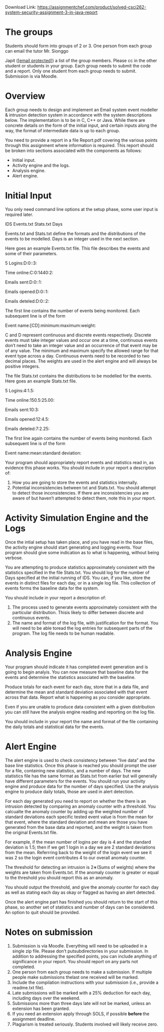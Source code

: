 Download Link: https://assignmentchef.com/product/solved-csci262-system-security-assignment-3-in-java-report
<br>
<h1>The groups</h1>

Students should form into groups of 2 or 3. One person from each group can email the tutor Mr. Sionggo

Japit (<a href="/cdn-cgi/l/email-protection" class="__cf_email__" data-cfemail="fc8f969d8c9588bc89938bd2999889d29d89">[email protected]</a>) a list of the group members. Please cc in the other student or students in your group. Each group needs to submit the code and a report. Only one student from each group needs to submit. Submission is via Moodle.

<h1>Overview</h1>

Each group needs to design and implement an Email system event modeller &amp; intrusion detection system in accordance with the system descriptions below. The implementation is to be in C, C++ or Java. While there are concrete details on the form of the initial input, and certain inputs along the way, the format of intermediate data is up to each group.

You need to provide a report in a file Report.pdf covering the various points through this assignment where information is required. This report should be broken into sections associated with the components as follows:

<ul>

 <li>Initial input.</li>

 <li>Activity engine and the logs.</li>

 <li>Analysis engine.</li>

 <li>Alert engine.</li>

</ul>

<h1>Initial Input</h1>

You only need command line options at the setup phase, some user input is required later.

IDS Events.txt Stats.txt Days

Events<em>.</em>txt and Stats<em>.</em>txt define the formats and the distributions of the events to be modelled. Days is an integer used in the next section.

Here goes an example Events.txt file. This file describes the events and some of their parameters.

5 Logins:D:0::3:

Time online:C:0:1440:2:

Emails sent:D:0::1:

Emails opened:D:0::1:

Emails deteled:D:0::2:

The first line contains the number of events being monitored. Each subsequent line is of the form

Event name:[CD]:minimum:maximum:weight:

C and D represent continuous and discrete events respectively. Discrete events must take integer values and occur one at a time, continuous events don’t need to take an integer value and an occurrence of that event may be of any value. The minimum and maximum specify the allowed range for that event type across a day. Continuous events need to be recorded to two decimal places. The weights are used in the alert engine and will always be positive integers.

The file Stats.txt contains the distributions to be modelled for the events. Here goes an example Stats.txt file.

5 Logins:4:1.5:

Time online:150.5:25.00:

Emails sent:10:3:

Emails opened:12:4.5:

Emails deteled:7:2.25:

The first line again contains the number of events being monitored. Each subsequent line is of the form

Event name:mean:standard deviation:

Your program should appropriately report events and statistics read in, as evidence this phase works. You should include in your report a description of:

<ol>

 <li>How you are going to store the events and statistics internally.</li>

 <li>Potential inconsistencies between txt and Stats.txt. You should attempt to detect those inconsistencies. If there are inconsistencies you are aware of but haven’t attempted to detect them, note this in your report.</li>

</ol>

<h1>Activity Simulation Engine and the Logs</h1>

Once the intial setup has taken place, and you have read in the base files, the activity engine should start generating and logging events. Your program should give some indication as to what is happening, without being verbose.

You are attempting to produce statistics approximately consistent with the statistics specified in the file Stats.txt. You should log for the number of Days specified at the initial running of IDS. You can, if you like, store the events in distinct files for each day, or in a single log file. This collection of events forms the baseline data for the system.

You should include in your report a description of:

<ol>

 <li>The process used to generate events approximately consistent with the particular distribution. Thisis likely to differ between discrete and continuous events.</li>

 <li>The name and format of the log file, with justification for the format. You will need to be able toread the log entries for subsequent parts of the program. The log file needs to be human readable.</li>

</ol>

<h1>Analysis Engine</h1>

Your program should indicate it has completed event generation and is going to begin analyis. You can now measure that baseline data for the events and determine the statistics associated with the baseline.

Produce totals for each event for each day, store that in a data file, and determine the mean and standard deviation associated with that event across that data. Report what is happening as you consider appropriate.

Even if you are unable to produce data consistent with a given distribution you can still have the analysis engine reading and reporting on the log file.

You should include in your report the name and format of the file containing the daily totals and statistical data for the events.

<h1>Alert Engine</h1>

The alert engine is used to check consistency between “live data” and the base line statistics. Once this phase is reached you should prompt the user for a file, containing new statistics, and a number of days. The new statistics file has the same format as Stats.txt from earlier but will generally have different parameters for the events. You should run your activity engine and produce data for the number of days specified. Use the analysis engine to produce daily totals, those are used in alert detection.

For each day generated you need to report on whether the there is an intrusion detected by comparing an anomaly counter with a threshold. You calcualte the anomaly counter by adding up the weighted number of standard deviations each specific tested event value is from the mean for that event, where the standard deviation and mean are those you have generated from the base data and reported, and the weight is taken from the original Events.txt file.

For example, if the mean number of logins per day is 4 and the standard deviation is 1.5; then if we get 1 login in a day we are 2 standard deviations from the mean. Referrring back to the weight of the login event we see it was 2 so the login event contributes 4 to our overall anomaly counter.

The threshold for detecting an intrusion is 2∗(Sums of weights) where the weights are taken from Events.txt. If the anomaly counter is greater or equal to the threshold you should report this as an anomaly.

You should output the threshold, and give the anomaly counter for each day as well as stating each day as okay or flagged as having an alert detected.

Once the alert engine part has finished you should return to the start of this phase, so another set of statistics and number of days can be considered. An option to quit should be provided.

<h1>Notes on submission</h1>

<ol>

 <li>Submission is via Moodle. Everything will need to be uploaded in a single zip file. Please don’t putsubdirectories in your submission. In addition to addressing the specified points, you can include anything of significance in your report. You should report on any parts not completed.</li>

 <li>One person from each group needs to make a submission. If multiple people make submissions thelast one received will be marked.</li>

 <li>Include the compilation instructions with your submission (i.e., provide a readme.txt file).</li>

 <li>Late submissions will be marked with a 25% deduction for each day, including days over the weekend.</li>

 <li>Submissions more than three days late will not be marked, unless an extension has been granted.</li>

 <li>If you need an extension apply through SOLS, if possible <strong>before </strong>the assignment deadline.</li>

 <li>Plagiarism is treated seriously. Students involved will likely receive zero.</li>

</ol>